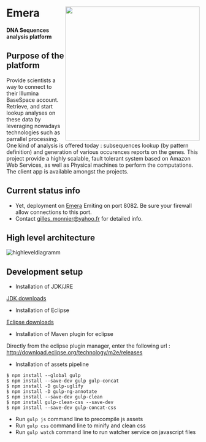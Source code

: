 Emera <img src="https://cloud.githubusercontent.com/assets/11952499/13207451/544a2f2c-d8c3-11e5-821c-9512e11ee8ad.png" width="350" align="right"> 
====================
**DNA Sequences analysis platform**
 

Purpose of the platform
---------------------

Provide scientists a way to connect to their Illumina BaseSpace account.
Retrieve, and start lookup analyses on these data by leveraging nowadays technologies such as parrallel processing. One kind of analysis is offered today : subsequences lookup (by pattern definition) and generation of various occurences reports on the genes. 
This project provide a highly scalable, fault tolerant system based on Amazon Web Services, as well as Physical machines to perform the computations. The client app is available amongst the projects.

Current status info
---------------------

+ Yet, deployment on [Emera](http://www.gilles-monnier.com:8082) Emiting on port 8082. Be sure your firewall allow connections to this port.
+ Contact gilles_monnier@yahoo.fr for detailed info.

High level architecture
---------------------

![highleveldiagramm](https://cloud.githubusercontent.com/assets/11952499/13207296/afd79926-d8c1-11e5-8110-e8e0bbbf3a1e.png)

Development setup
---------------------

+ Installation of JDK/JRE

[JDK downloads](http://www.oracle.com/technetwork/java/javase/downloads/jdk8-downloads-2133151.html)

+ Installation of Eclipse

[Eclipse downloads](http://www.eclipse.org/downloads/packages/eclipse-ide-java-ee-developers/mars1)

+ Installation of Maven plugin for eclipse

Directly from the eclipse plugin manager, enter the following url : http://download.eclipse.org/technology/m2e/releases

+ Installation of assets pipeline
```
$ npm install --global gulp
$ npm install --save-dev gulp gulp-concat
$ npm install -D gulp-uglify
$ npm install -D gulp-ng-annotate
$ npm install --save-dev gulp-clean
$ npm install gulp-clean-css --save-dev
$ npm install --save-dev gulp-concat-css
```

+ Run ```gulp js``` command line to precompile js assets
+ Run ```gulp css``` command line to minify and clean css
+ Run ```gulp watch``` command line to run watcher service on javascript files
